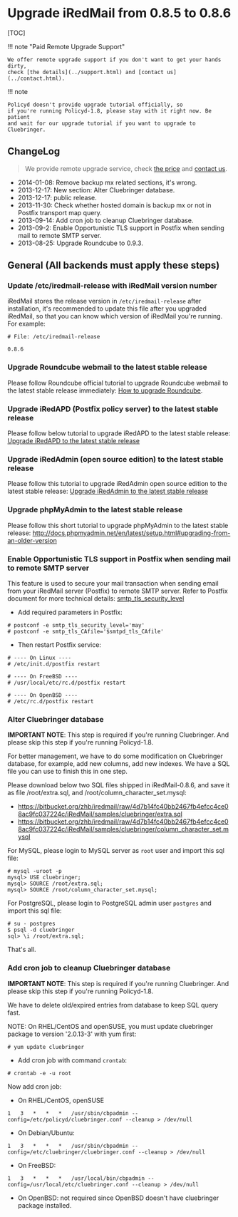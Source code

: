 # Upgrade iRedMail from 0.8.5 to 0.8.6

[TOC]

!!! note "Paid Remote Upgrade Support"

    We offer remote upgrade support if you don't want to get your hands dirty,
    check [the details](../support.html) and [contact us](../contact.html).

!!! note

    Policyd doesn't provide upgrade tutorial officially, so
    if you're running Policyd-1.8, please stay with it right now. Be patient
    and wait for our upgrade tutorial if you want to upgrade to Cluebringer.

## ChangeLog

> We provide remote upgrade service, check [the price](../support.html) and [contact us](../contact.html).

* 2014-01-08: Remove backup mx related sections, it's wrong.
* 2013-12-17: New section: Alter Cluebringer database.
* 2013-12-17: public release.
* 2013-11-30: Check whether hosted domain is backup mx or not in Postfix transport map query.
* 2013-09-14: Add cron job to cleanup Cluebringer database.
* 2013-09-2: Enable Opportunistic TLS support in Postfix when sending mail to remote SMTP server.
* 2013-08-25: Upgrade Roundcube to 0.9.3.

## General (All backends must apply these steps)

### Update /etc/iredmail-release with iRedMail version number

iRedMail stores the release version in `/etc/iredmail-release` after
installation, it's recommended to update this file after you upgraded iRedMail,
so that you can know which version of iRedMail you're running. For example:

```
# File: /etc/iredmail-release

0.8.6
```

### Upgrade Roundcube webmail to the latest stable release

Please follow Roundcube official tutorial to upgrade Roundcube webmail to the
latest stable release immediately: [How to upgrade Roundcube](https://github.com/roundcube/roundcubemail/wiki/Upgrade).

### Upgrade iRedAPD (Postfix policy server) to the latest stable release

Please follow below tutorial to upgrade iRedAPD to the latest stable release:
[Upgrade iRedAPD to the latest stable release](./upgrade.iredapd.html)

### Upgrade iRedAdmin (open source edition) to the latest stable release

Please follow this tutorial to upgrade iRedAdmin open source edition to the
latest stable release: [Upgrade iRedAdmin to the latest stable release](./migrate.or.upgrade.iredadmin.html)

### Upgrade phpMyAdmin to the latest stable release

Please follow this short tutorial to upgrade phpMyAdmin to the latest stable
release: http://docs.phpmyadmin.net/en/latest/setup.html#upgrading-from-an-older-version

### Enable Opportunistic TLS support in Postfix when sending mail to remote SMTP server

This feature is used to secure your mail transaction when sending email from
your iRedMail server (Postfix) to remote SMTP server. Refer to Postfix document
for more technical details: [smtp_tls_security_level](http://www.postfix.org/postconf.5.html#smtp_tls_security_level)

* Add required parameters in Postfix:

```
# postconf -e smtp_tls_security_level='may'
# postconf -e smtp_tls_CAfile='$smtpd_tls_CAfile'
```

* Then restart Postfix service:

```
# ---- On Linux ----
# /etc/init.d/postfix restart

# ---- On FreeBSD ----
# /usr/local/etc/rc.d/postfix restart

# ---- On OpenBSD ----
# /etc/rc.d/postfix restart
```

### Alter Cluebringer database

__IMPORTANT NOTE__: This step is required if you're running Cluebringer. And
please skip this step if you're running Policyd-1.8.

For better management, we have to do some modification on Cluebringer database,
for example, add new columns, add new indexes. We have a SQL file you can use
to finish this in one step.

Please download below two SQL files shipped in iRedMail-0.8.6, and save it as
file /root/extra.sql, and /root/column_character_set.mysql:

* https://bitbucket.org/zhb/iredmail/raw/4d7b14fc40bb2467fb4efcc4ce08ac9fc037224c/iRedMail/samples/cluebringer/extra.sql
* https://bitbucket.org/zhb/iredmail/raw/4d7b14fc40bb2467fb4efcc4ce08ac9fc037224c/iRedMail/samples/cluebringer/column_character_set.mysql

For MySQL, please login to MySQL server as `root` user and import this sql file:

```
# mysql -uroot -p
mysql> USE cluebringer;
mysql> SOURCE /root/extra.sql;
mysql> SOURCE /root/column_character_set.mysql;
```

For PostgreSQL, please login to PostgreSQL admin user `postgres` and import
this sql file:

```
# su - postgres
$ psql -d cluebringer
sql> \i /root/extra.sql;
```

That's all.

### Add cron job to cleanup Cluebringer database

__IMPORTANT NOTE__: This step is required if you're running Cluebringer. And
please skip this step if you're running Policyd-1.8.

We have to delete old/expired entries from database to keep SQL query fast.

NOTE: On RHEL/CentOS and openSUSE, you must update cluebringer package to
version '2.0.13-3' with yum first:

```
# yum update cluebringer
```

* Add cron job with command `crontab`:

```
# crontab -e -u root
```

Now add cron job:

*  On RHEL/CentOS, openSUSE
```
1   3   *   *   *   /usr/sbin/cbpadmin --config=/etc/policyd/cluebringer.conf --cleanup > /dev/null
```

* On Debian/Ubuntu:
```
1   3   *   *   *   /usr/sbin/cbpadmin --config=/etc/cluebringer/cluebringer.conf --cleanup > /dev/null
```

* On FreeBSD:
```
1   3   *   *   *   /usr/local/bin/cbpadmin --config=/usr/local/etc/cluebringer.conf --cleanup > /dev/null
```

* On OpenBSD: not required since OpenBSD doesn't have cluebringer package installed.
